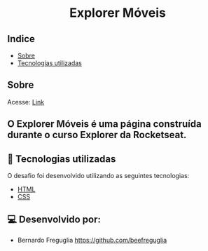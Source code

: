 <h1 align= 'center'>
Explorer Móveis
</h1>


## Indice

- [Sobre](#-sobre)
- [Tecnologias utilizadas](#-tecnologias-utilizadas)

## Sobre

Acesse: [Link](beefreguglia.github.io/explorer-moveis/)

O **Explorer Móveis** é uma página construída durante o curso Explorer da Rocketseat.
---

## 🚀 Tecnologias utilizadas

O desafio foi desenvolvido utilizando as seguintes tecnologias:

- [HTML]()
- [CSS]()

## 💻 Desenvolvido por: 

- Bernardo Freguglia https://github.com/beefreguglia
                  


